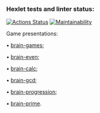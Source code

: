 ### Hexlet tests and linter status:
[![Actions Status](https://github.com/MaryVanna/frontend-project-44/workflows/hexlet-check/badge.svg)](https://github.com/MaryVanna/frontend-project-44/actions)
[![Maintainability](https://api.codeclimate.com/v1/badges/9572311b2cb1bfcaaff3/maintainability)](https://codeclimate.com/github/MaryVanna/frontend-project-44/maintainability)

Game presentations:

• [brain-games](https://asciinema.org/a/TJ5g2brO7uDn8PwcnRWRpZLdL);

• [brain-even](https://asciinema.org/a/Rnv684VsL4oNpmXdjVuOG7GsP);

• [brain-calc](https://asciinema.org/a/78zn7NKGwFdSFLyE1Rx0FoJQL);

• [brain-gcd](https://asciinema.org/a/vUXtMUsVNofA8NxlPFFkFWWty);

• [brain-progression](https://asciinema.org/a/JI3VtDM48BKoWVb0yLktotcjo);

• [brain-prime](https://asciinema.org/a/mw8WFp1VfARUFtLDt6E7UACnl).